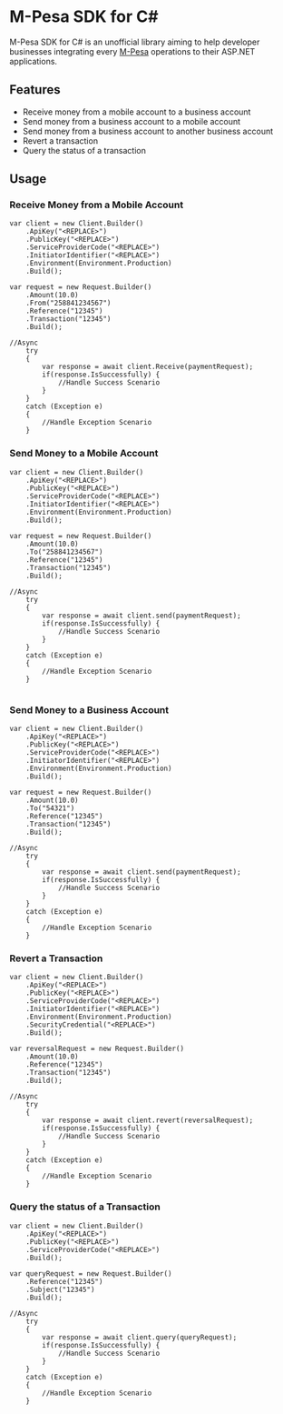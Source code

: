 # M-Pesa SDK for C#

M-Pesa SDK for C# is an unofficial library aiming to help developer businesses integrating every [M-Pesa](https://developer.mpesa.vm.co.mz) operations to their ASP.NET applications.

## Features

- Receive money from a mobile account to a business account
- Send money from a business account to a mobile account
- Send money from a business account to another business account
- Revert a transaction
- Query the status of a transaction

## Usage

### Receive Money from a Mobile Account
```
var client = new Client.Builder()
    .ApiKey("<REPLACE>")
    .PublicKey("<REPLACE>")
    .ServiceProviderCode("<REPLACE>")
    .InitiatorIdentifier("<REPLACE>")
    .Environment(Environment.Production)
    .Build();

var request = new Request.Builder()
    .Amount(10.0)
    .From("258841234567")
    .Reference("12345")
    .Transaction("12345")
    .Build();

//Async
    try
    {
        var response = await client.Receive(paymentRequest);
        if(response.IsSuccessfully) {
            //Handle Success Scenario
        }
    }
    catch (Exception e)
    {
        //Handle Exception Scenario
    }
``` 
    
### Send Money to a Mobile Account
```
var client = new Client.Builder()
    .ApiKey("<REPLACE>")
    .PublicKey("<REPLACE>")
    .ServiceProviderCode("<REPLACE>")
    .InitiatorIdentifier("<REPLACE>")
    .Environment(Environment.Production)
    .Build();

var request = new Request.Builder()
    .Amount(10.0)
    .To("258841234567")
    .Reference("12345")
    .Transaction("12345")
    .Build();

//Async
    try
    {
        var response = await client.send(paymentRequest);
        if(response.IsSuccessfully) {
            //Handle Success Scenario
        }
    }
    catch (Exception e)
    {
        //Handle Exception Scenario
    } 
    
```  
    
### Send Money to a Business Account

```
var client = new Client.Builder()
    .ApiKey("<REPLACE>")
    .PublicKey("<REPLACE>")
    .ServiceProviderCode("<REPLACE>")
    .InitiatorIdentifier("<REPLACE>")
    .Environment(Environment.Production)
    .Build();

var request = new Request.Builder()
    .Amount(10.0)
    .To("54321")
    .Reference("12345")
    .Transaction("12345")
    .Build();

//Async
    try
    {
        var response = await client.send(paymentRequest);
        if(response.IsSuccessfully) {
            //Handle Success Scenario
        }
    }
    catch (Exception e)
    {
        //Handle Exception Scenario
    }
``` 
    
### Revert a Transaction

```
var client = new Client.Builder()
    .ApiKey("<REPLACE>")
    .PublicKey("<REPLACE>")
    .ServiceProviderCode("<REPLACE>")
    .InitiatorIdentifier("<REPLACE>")
    .Environment(Environment.Production)
    .SecurityCredential("<REPLACE>")
    .Build();

var reversalRequest = new Request.Builder()
    .Amount(10.0)
    .Reference("12345")
    .Transaction("12345")
    .Build();

//Async
    try
    {
        var response = await client.revert(reversalRequest);
        if(response.IsSuccessfully) {
            //Handle Success Scenario
        }
    }
    catch (Exception e)
    {
        //Handle Exception Scenario
    }

```   
    
### Query the status of a Transaction

```
var client = new Client.Builder()
    .ApiKey("<REPLACE>")
    .PublicKey("<REPLACE>")
    .ServiceProviderCode("<REPLACE>")
    .Build();

var queryRequest = new Request.Builder()
    .Reference("12345")
    .Subject("12345")
    .Build();

//Async
    try
    {
        var response = await client.query(queryRequest);
        if(response.IsSuccessfully) {
            //Handle Success Scenario
        }
    }
    catch (Exception e)
    {
        //Handle Exception Scenario
    }

```
